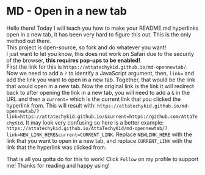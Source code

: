 # MD - Open in a new tab
Hello there! Today I will teach you how to make your README.md hyperlinks open in a new tab, it has been very hard to figure this out. This is the only method out there.<br>
This project is open-source, so fork and do whatever you want!<br>
I just want to let you know, this does not work on Safari due to the security of the browser, **this requires pop-ups to be enabled!**
<br>
First the link for this is ``` https://attatechykid.github.io/md-opennewtab/ ```. Now we need to add a ``` ? ``` to identify a JavaScript argument, then, ``` link= ``` and add the link you want to open in a new tab. Together, that would be the link that would open in a new tab. Now the original link is the link it will redirect back to after opening the link in a new tab, you will need to add a ``` & ``` in the URL and then a ``` current= ``` which is the current link that you clicked the hyperlink from. This will result with: ``` https://attatechykid.github.io/md-opennewtab/?link=https://attatechykid.github.io/&current=https://github.com/AttaTechyKid ```. It may look very confusing so here is a better example: ``` https://attatechykid.github.io/AttaTechyKid/md-opennewtab/?link=NEW_LINK_HERE&current=CURRENT_LINK ```. Replace ``` NEWLINK_HERE ``` with the link that you want to open in a new tab, and replace ``` CURRENT_LINK ``` with the link that the hyperlink was clicked from.
<br>

That is all you gotta do for this to work! Click ``` Follow ``` on my profile to support me! Thanks for reading and happy using!

